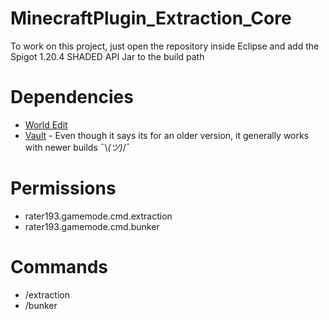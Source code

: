 # MinecraftPlugin_Extraction_Core

To work on this project, just open the repository inside Eclipse and add the Spigot 1.20.4 SHADED API Jar to the build path

# Dependencies
* <a href="https://dev.bukkit.org/projects/worldedit/files/">World Edit</a>
* <a href="https://www.spigotmc.org/resources/vault.34315/">Vault</a> - Even though it says its for an older version, it generally works with newer builds ¯\\_(ツ)_/¯

# Permissions
* rater193.gamemode.cmd.extraction
* rater193.gamemode.cmd.bunker

# Commands
* /extraction
* /bunker
